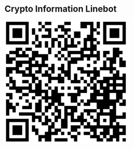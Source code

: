 # Crypto Information Linebot
![alt text](https://github.com/seanhung07/crypto-information-linebot/blob/main/qrcode.png)
